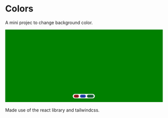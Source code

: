 # Colors

A mini projec to change background color.

![Alt text](image.png)

Made use of the react library and tailwindcss.